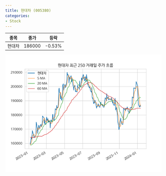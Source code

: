```yaml
---
title: 현대차 (005380)
categories:
- Stock
---
```


|종목|종가|등락|
|----|----|----|
|현대차|186000|-0.53%|

<!-- more -->

![005380](/assets/images/stock/005380.png)